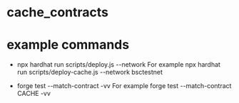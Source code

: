 # cache_contracts

# example commands
- npx hardhat run scripts/deploy.js --network <network-name>
For example npx hardhat run scripts/deploy-cache.js --network bsctestnet

- forge test --match-contract <forge-file-name> -vv
For example forge test --match-contract CACHE -vv